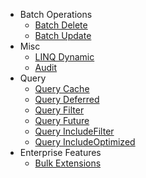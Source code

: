 - Batch Operations
   - [Batch Delete](documentations/batch-delete/ef-core-batch-delete.md)
   - [Batch Update](documentations/batch-update/ef-core-batch-update.md)
- Misc
   - [LINQ Dynamic](documentations/linq-dynamic/ef-core-linq-dynamic.md)
   - [Audit](documentations/audit/ef-core-audit.md)
- Query
   - [Query Cache](documentations/query-cache/ef-core-query-cache.md)
   - [Query Deferred](documentations/query-deferred/ef-core-query-deferred.md)
   - [Query Filter](documentations/query-filter/ef-core-query-filter.md)
   - [Query Future](documentations/query-future/ef-core-query-future.md)
   - [Query IncludeFilter](documentations/query-include-filter/ef-core-query-include-filter.md)
   - [Query IncludeOptimized](documentations/query-include-optimized/ef-core-query-include-optimized.md)
- Enterprise Features
   - [Bulk Extensions](documentations/efcore-bulkextensions.md)
